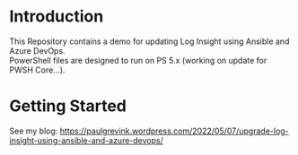 # Introduction 
This Repository contains a demo for updating Log Insight using Ansible and Azure DevOps.  
PowerShell files are designed to run on PS 5.x (working on update for PWSH Core...).

# Getting Started
See my blog: https://paulgrevink.wordpress.com/2022/05/07/upgrade-log-insight-using-ansible-and-azure-devops/
